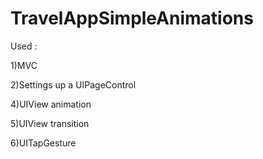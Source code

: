 # TravelAppSimpleAnimations

Used :

1)MVC

2)Settings up a UIPageControl

4)UIView animation

5)UIView transition

6)UITapGesture
